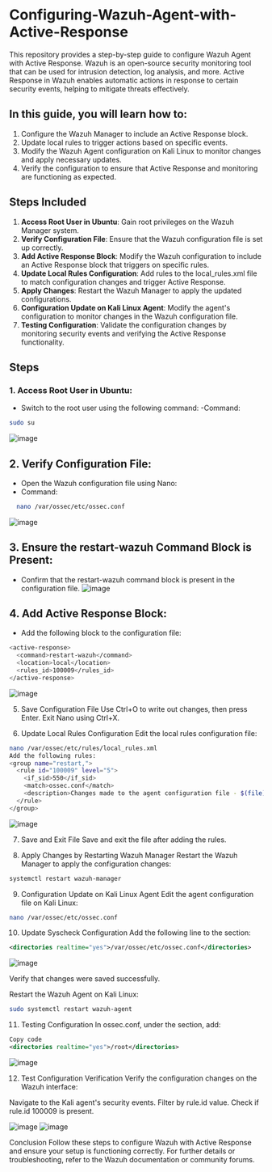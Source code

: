 # Configuring-Wazuh-Agent-with-Active-Response
This repository provides a step-by-step guide to configure Wazuh Agent with Active Response. Wazuh is an open-source security monitoring tool that can be used for intrusion detection, log analysis, and more. Active Response in Wazuh enables automatic actions in response to certain security events, helping to mitigate threats effectively.

## In this guide, you will learn how to:
1. Configure the Wazuh Manager to include an Active Response block.
2. Update local rules to trigger actions based on specific events.
3. Modify the Wazuh Agent configuration on Kali Linux to monitor changes and apply necessary updates.
4. Verify the configuration to ensure that Active Response and monitoring are functioning as expected.

## Steps Included
1. **Access Root User in Ubuntu**: Gain root privileges on the Wazuh Manager system.
2. **Verify Configuration File**: Ensure that the Wazuh configuration file is set up correctly.
3. **Add Active Response Block**: Modify the Wazuh configuration to include an Active Response block that triggers on specific rules.
4. **Update Local Rules Configuration**: Add rules to the local_rules.xml file to match configuration changes and trigger Active Response.
5. **Apply Changes**: Restart the Wazuh Manager to apply the updated configurations.
6. **Configuration Update on Kali Linux Agent**: Modify the agent's configuration to monitor changes in the Wazuh configuration file.
7. **Testing Configuration**: Validate the configuration changes by monitoring security events and verifying the Active Response functionality.


## Steps

### 1. **Access Root User in Ubuntu:** 
- Switch to the root user using the following command:
-Command:
```bash
sudo su
```
![image](https://github.com/user-attachments/assets/d8929049-2edb-4014-80f6-bf3818bef29a)


## 2. **Verify Configuration File:**
- Open the Wazuh configuration file using Nano:
- Command:
```bash
  nano /var/ossec/etc/ossec.conf
```
![image](https://github.com/user-attachments/assets/e062ca08-d57e-413a-9261-70c01085116e)

## 3. **Ensure the restart-wazuh Command Block is Present:**
- Confirm that the restart-wazuh command block is present in the configuration file.
![image](https://github.com/user-attachments/assets/9a40f1e0-abfe-44dc-ba55-bb5f4ffb3be8)

## 4. **Add Active Response Block:**
- Add the following block to the configuration file:
```bash
<active-response>
  <command>restart-wazuh</command>
  <location>local</location>
  <rules_id>100009</rules_id>
</active-response>
```
![image](https://github.com/user-attachments/assets/6430333a-010b-4461-9e1a-6aada634ab1b)

5. Save Configuration File
Use Ctrl+O to write out changes, then press Enter. Exit Nano using Ctrl+X.

6. Update Local Rules Configuration
Edit the local rules configuration file:
```bash
nano /var/ossec/etc/rules/local_rules.xml
Add the following rules:
<group name="restart,">
  <rule id="100009" level="5">
    <if_sid>550</if_sid>
    <match>ossec.conf</match>
    <description>Changes made to the agent configuration file - $(file)</description>
  </rule>
</group>
```
![image](https://github.com/user-attachments/assets/e5e1ea43-4328-4a41-bbee-47a3dd4d7631)

7. Save and Exit File
Save and exit the file after adding the rules.

8. Apply Changes by Restarting Wazuh Manager
Restart the Wazuh Manager to apply the configuration changes:
```bash
systemctl restart wazuh-manager
```

9. Configuration Update on Kali Linux Agent
Edit the agent configuration file on Kali Linux:
```bash
nano /var/ossec/etc/ossec.conf
```
10. Update Syscheck Configuration
Add the following line to the <syscheck> section:
```xml
<directories realtime="yes">/var/ossec/etc/ossec.conf</directories>
```
![image](https://github.com/user-attachments/assets/4813603f-5947-4d99-8f06-a71c0792a8b0)

Verify that changes were saved successfully.

Restart the Wazuh Agent on Kali Linux:
```bash
sudo systemctl restart wazuh-agent
```

11. Testing Configuration
In ossec.conf, under the <syscheck> section, add:

```xml
Copy code
<directories realtime="yes">/root</directories>
```
![image](https://github.com/user-attachments/assets/6b65f07f-fe22-4314-80e0-404cdbc273c3)

12. Test Configuration Verification
Verify the configuration changes on the Wazuh interface:

Navigate to the Kali agent's security events.
Filter by rule.id value.
Check if rule.id 100009 is present.

![image](https://github.com/user-attachments/assets/ba7ff363-6c1b-4eff-a487-ab9ccade6f42)
![image](https://github.com/user-attachments/assets/a1367390-4015-49aa-a7c3-ab99a9f661cd)

Conclusion
Follow these steps to configure Wazuh with Active Response and ensure your setup is functioning correctly. For further details or troubleshooting, refer to the Wazuh documentation or community forums.















